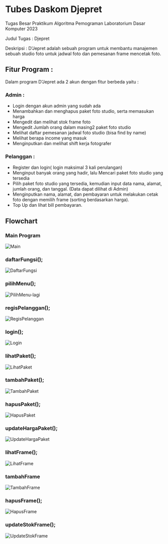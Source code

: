 # Tubes Daskom Djepret
Tugas Besar Praktikum Algoritma Pemograman Laboratorium Dasar Komputer 2023

Judul Tugas : Djepret

Deskripsi : D'Jepret adalah sebuah program untuk membantu manajemen sebuah studio foto untuk jadwal foto dan pemesanan frame mencetak foto.

## Fitur Program :
Dalam program D'Jepret ada 2 akun dengan fitur berbeda yaitu :
### Admin :
- Login dengan akun admin yang sudah ada 
- Menambahkan dan menghapus paket foto studio, serta memasukan harga 
- Mengedit dan melihat stok frame foto 
- Mengedit Jumlah orang dalam masing2 paket foto studio 
- Melihat daftar pemesanan jadwal foto studio (bisa find by name) 
- Melihat berapa income yang masuk 
- Menginputkan dan melihat shift kerja fotografer 
### Pelanggan :
- Register dan login( login maksimal 3 kali perulangan) 
- Menginput banyak orang yang hadir, lalu Mencari paket foto studio yang tersedia 
- Pilih paket foto studio yang tersedia, kemudian input data nama, alamat, jumlah orang, dan tanggal. (Data dapat dilihat di Admin) 
- Menginputkan nama, alamat, dan pembayaran untuk melakukan cetak foto dengan memilih frame (sorting berdasarkan harga). 
- Top Up dan lihat bill pembayaran.

## Flowchart

### Main Program
![Main](https://github.com/ega24/tubes-daskom-djepret/assets/75112508/4fbdb3e9-2343-487e-9783-bed87e06be48)

### daftarFungsi();
![DaftarFungsi](https://github.com/ega24/tubes-daskom-djepret/assets/75112508/ec559d66-6a43-4493-91bf-35a23b61efd9)

### pilihMenu();
<!-- ![PilihMenu](https://github.com/ega24/tubes-daskom-djepret/assets/75112508/163e17d5-a66b-4279-af21-b34c02d6cbce) -->
![PilihMenu-lagi](https://github.com/ega24/tubes-daskom-djepret/assets/75112508/e43b5ef3-1ab8-4e6e-9a46-d569b4bf5ad1)

### regisPelanggan();
![RegisPelanggan](https://github.com/ega24/tubes-daskom-djepret/assets/75112508/dd073f1d-9453-44fd-a98d-9a3050b145ed)

### login();
![Login](https://github.com/ega24/tubes-daskom-djepret/assets/75112508/e0312b4b-6b27-417e-9942-2326be045084)

### lihatPaket();
![LihatPaket](https://github.com/ega24/tubes-daskom-djepret/assets/75112508/bcff8549-129c-4657-8ffc-dff8104977c2)

### tambahPaket();
![TambahPaket](https://github.com/ega24/tubes-daskom-djepret/assets/75112508/af11344c-5855-422e-82d5-c4ff05400084)

### hapusPaket();
![HapusPaket](https://github.com/ega24/tubes-daskom-djepret/assets/75112508/c924dfba-bc78-4a4d-ac4a-b63c70c2cbe1)

### updateHargaPaket();
![UpdateHargaPaket](https://github.com/ega24/tubes-daskom-djepret/assets/75112508/2be8a699-7a50-4c00-930c-51d614d99530)

### lihatFrame();
![LihatFrame](https://github.com/ega24/tubes-daskom-djepret/assets/75112508/64a01348-d96f-4b51-a931-babd5aab08b9)

### tambahFrame
![TambahFrame](https://github.com/ega24/tubes-daskom-djepret/assets/75112508/11ef7128-2a05-40db-b50b-233acc7aefe5)

### hapusFrame();
![HapusFrame](https://github.com/ega24/tubes-daskom-djepret/assets/75112508/754aed1c-bd38-4a65-86ee-4c51c83b03f4)

### updateStokFrame();
![UpdateStokFrame](https://github.com/ega24/tubes-daskom-djepret/assets/75112508/57e917ce-c61f-43a3-8da8-61b9b499ab99)












